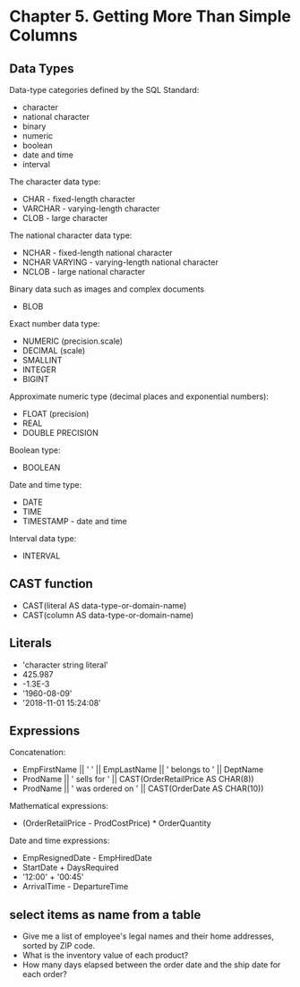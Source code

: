 # Chapter 5. Getting More Than Simple Columns

## Data Types

Data-type categories defined by the SQL Standard:

* character
* national character
* binary
* numeric
* boolean
* date and time
* interval

The character data type:

* CHAR - fixed-length character
* VARCHAR - varying-length character
* CLOB - large character

The national character data type:

* NCHAR - fixed-length national character
* NCHAR VARYING - varying-length national character
* NCLOB - large national character

Binary data such as images and complex documents

* BLOB

Exact number data type:

* NUMERIC (precision.scale)
* DECIMAL (scale)
* SMALLINT
* INTEGER
* BIGINT

Approximate numeric type (decimal places and exponential numbers):

* FLOAT (precision)
* REAL
* DOUBLE PRECISION

Boolean type:

* BOOLEAN

Date and time type:

* DATE
* TIME
* TIMESTAMP - date and time

Interval data type:

* INTERVAL

## CAST function

* CAST(literal AS data-type-or-domain-name)
* CAST(column  AS data-type-or-domain-name)

## Literals

* 'character string literal'
* 425.987
* -1.3E-3
* '1960-08-09'
* '2018-11-01 15:24:08'

## Expressions

Concatenation:

* EmpFirstName || ' ' || EmpLastName || ' belongs to ' || DeptName
* ProdName || ' sells for ' || CAST(OrderRetailPrice AS CHAR(8))
* ProdName || ' was ordered on ' || CAST(OrderDate AS CHAR(10))

Mathematical expressions:

* (OrderRetailPrice - ProdCostPrice) * OrderQuantity

Date and time expressions:

* EmpResignedDate - EmpHiredDate
* StartDate + DaysRequired
* '12:00' + '00:45'
* ArrivalTime - DepartureTime

## select items as name from a table

* Give me a list of employee's legal names and their home addresses, sorted by ZIP code.
* What is the inventory value of each product?
* How many days elapsed between the order date and the ship date for each order?


